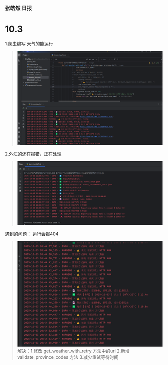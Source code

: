 ### 张皓然  日报
# 10.3

1.爬虫编写  天气的能运行
>![img.png](img/img_10_03_1.png)

2.外汇的还在报错，正在处理
>![img.png](img/img_10_03_3.png)

遇到的问题：
运行会报404
>![img_1.png](img/img_10_03_2.png)
解决：1.修改 get_weather_with_retry 方法中的url
     2.新增 validate_province_codes 方法
     3.减少重试等待时间